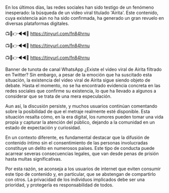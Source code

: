 En los últimos días, las redes sociales han sido testigo de un fenómeno inesperado: la búsqueda de un video viral titulado 'Airita'. Este contenido, cuya existencia aún no ha sido confirmada, ha generado un gran revuelo en diversas plataformas digitales.

📺📱👉◄◄🔴  https://tinyurl.com/fn84hrnu

📺📱👉◄◄🔴  https://tinyurl.com/fn84hrnu

📺📱👉◄◄🔴  https://tinyurl.com/fn84hrnu


Banner de tunota de canal WhatsApp
¿Existe el video viral de Airita filtrado en Twitter?
Sin embargo, a pesar de la emoción que ha suscitado esta situación, la existencia del video viral de Airita sigue siendo objeto de debate. Hasta el momento, no se ha encontrado evidencia concreta en las redes sociales que confirme su existencia, lo que ha llevado a algunos a considerar que se trata de una mera especulación.

Aun así, la discusión persiste, y muchos usuarios continúan comentando sobre la posibilidad de que el metraje realmente esté disponible. Esta situación resalta cómo, en la era digital, los rumores pueden tomar una vida propia y capturar la atención del público, dejando a la comunidad en un estado de expectación y curiosidad.

En un contexto diferente, es fundamental destacar que la difusión de contenido íntimo sin el consentimiento de las personas involucradas constituye un delito en numerosos países. Este tipo de conducta puede acarrear severas consecuencias legales, que van desde penas de prisión hasta multas significativas.

Por esta razón, se aconseja a los usuarios de internet que eviten consumir este tipo de contenido y, en particular, que se abstengan de compartirlo con otros. La privacidad de los individuos implicados debe ser una prioridad, y protegerla es responsabilidad de todos.
